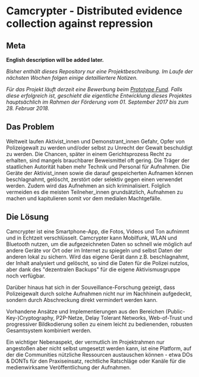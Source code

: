 # Camcrypter - Distributed evidence collection against repression

## Meta
**English description will be added later.**

_Bisher enthält dieses Repository nur eine Projektbeschreibung. Im Laufe der nächsten Wochen folgen einige detailliertere Notizen._

_Für das Projekt läuft derzeit eine Bewerbung beim [Prototype Fund](https://prototypefund.de/). Falls diese erfolgreich ist, geschieht die eigentliche Entwicklung dieses Projektes hauptsächlich im Rahmen der Förderung vom 01. September 2017 bis zum 28. Februar 2018._

## Das Problem
Weltweit laufen Aktivist\_innen und Demonstrant\_innen Gefahr, Opfer von Polizeigewalt zu werden und/oder selbst zu Unrecht der Gewalt beschuldigt zu werden. Die Chancen, später in einem Gerichtsprozess Recht zu erhalten, sind mangels brauchbarer Beweismittel oft gering. Die Träger der staatlichen Autorität haben mehr Technik und Personal für Aufnahmen. Die Geräte der Aktivist\_innen sowie die darauf gespeicherten Aufnamen können beschlagnahmt, gelöscht, zerstört oder selektiv gegen einen verwendet werden. Zudem wird das Aufnehmen an sich kriminalisiert. Folglich vermeiden es die meisten Teilneher\_innen grundsätzlich, Aufnahmen zu machen und kapitulieren somit vor dem medialen Machtgefälle.

## Die Lösung
Camcrypter ist eine Smartphone-App, die Fotos, Videos und Ton aufnimmt und in Echtzeit verschlüsselt. Camcrypter kann Mobilfunk, WLAN und Bluetooth nutzen, um die aufgezeichneten Daten so schnell wie möglich auf andere Geräte vor Ort oder im Internet zu spiegeln und selbst Daten der anderen lokal zu sichern. Wird das eigene Gerät dann z.B. beschlagnahmt, der Inhalt analysiert und gelöscht, so sind die Daten für die Polizei nutzlos, aber dank des "dezentralen Backups" für die eigene Aktivismusgruppe noch verfügbar.

Darüber hinaus hat sich in der Souveillance-Forschung gezeigt, dass Polizeigewalt durch solche Aufnahmen nicht nur im Nachhinein aufgedeckt, sondern durch Abschreckung direkt vermindert werden kann.

Vorhandene Ansätze und Implementierungen aus den Bereichen (Public-Key-)Cryptography, P2P-Netze, Delay Tolerant Networks, Web-of-Trust und progressiver Bildkodierung sollen zu einem leicht zu bedienenden, robusten Gesamtsystem kombiniert werden.

Ein wichtiger Nebenaspekt, der vermutlich im Projektrahmen nur angestoßen aber nicht selbst umgesetzt werden kann, ist eine Platform, auf der die Communities nützliche Ressourcen austauschen können - etwa DOs & DONTs für den Praxiseinsatz, rechtliche Ratschläge oder Kanäle für die medienwirksame Veröffentlichung der Aufnahmen.
